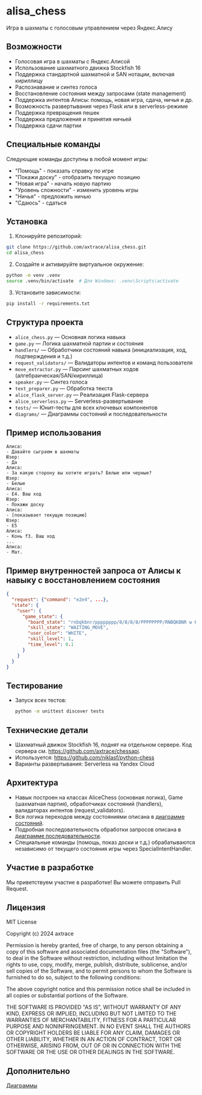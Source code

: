# alisa_chess

Игра в шахматы с голосовым управлением через Яндекс.Алису

## Возможности
- Голосовая игра в шахматы с Яндекс.Алисой
- Использование шахматного движка Stockfish 16
- Поддержка стандартной шахматной и SAN нотации, включая кириллицу
- Распознавание и синтез голоса
- Восстановление состояния между запросами (state management)
- Поддержка интентов Алисы: помощь, новая игра, сдача, ничья и др.
- Возможность развертывания через Flask или в serverless-режиме
- Поддержка превращения пешек
- Поддержка предложения и принятия ничьей
- Поддержка сдачи партии

## Специальные команды
Следующие команды доступны в любой момент игры:
- "Помощь" - показать справку по игре
- "Покажи доску" - отобразить текущую позицию
- "Новая игра" - начать новую партию
- "Уровень сложности" - изменить уровень игры
- "Ничья" - предложить ничью
- "Сдаюсь" - сдаться

## Установка
1. Клонируйте репозиторий:
```bash
git clone https://github.com/axtrace/alisa_chess.git
cd alisa_chess
```

2. Создайте и активируйте виртуальное окружение:
```bash
python -m venv .venv
source .venv/bin/activate  # Для Windows: .venv\Scripts\activate
```

3. Установите зависимости:
```bash
pip install -r requirements.txt
```

## Структура проекта
- `alice_chess.py` — Основная логика навыка
- `game.py` — Логика шахматной партии и состояния
- `handlers/` — Обработчики состояний навыка (инициализация, ход, подтверждения и т.д.)
- `request_validators/` — Валидаторы интентов и команд пользователя
- `move_extractor.py` — Парсинг шахматных ходов (алгебраическая/SAN/кириллица)
- `speaker.py` — Синтез голоса
- `text_preparer.py` — Обработка текста
- `alice_flask_server.py` — Реализация Flask-сервера
- `alice_serverless.py` — Serverless-развертывание
- `tests/` — Юнит-тесты для всех ключевых компонентов
- `diagrams/` — Диаграммы состояний и последовательности

## Пример использования

```text
Алиса:
- Давайте сыграем в шахматы
Юзер:
- Да
Алиса:
- За какую сторону вы хотите играть? Белые или черные?
Юзер:
- Белые
Алиса:
- Е4. Ваш ход
Юзер:
- Покажи доску
Алиса:
- [показывает текущую позицию]
Юзер:
- Е5
Алиса:
- Конь f3. Ваш ход
...
Алиса:
- Мат.
```

## Пример внутренностей запроса от Алисы к навыку с восстановлением состояния
```json
{
  "request": {"command": "e2e4", ...},
  "state": {
    "user": {
      "game_state": {
        "board_state": "rnbqkbnr/pppppppp/8/8/8/8/PPPPPPPP/RNBQKBNR w KQkq - 0 1",
        "skill_state": "WAITING_MOVE",
        "user_color": "WHITE",
        "skill_level": 1,
        "time_level": 0.1
      }
    }
  }
}
```

## Тестирование
- Запуск всех тестов:
  ```bash
  python -m unittest discover tests
  ```

## Технические детали
- Шахматный движок Stockfish 16, поднят на отдельном сервере. Код сервера см. https://github.com/axtrace/chessapi.
- Используется: https://github.com/niklasf/python-chess
- Варианты развертывания: Serverless на Yandex Cloud

## Архитектура
- Навык построен на классах AliceChess (основная логика), Game (шахматная партия), обработчиках состояний (handlers), валидаторах интентов (request_validators).
- Вся логика переходов между состояниями описана в [диаграмме состояний](diagrams/state_diagram.md).
- Подробная последовательность обработки запросов описана в [диаграмме последовательности](diagrams/sd_request_processing.md).
- Специальные команды (помощь, показ доски и т.д.) обрабатываются независимо от текущего состояния игры через SpecialIntentHandler.

## Участие в разработке
Мы приветствуем участие в разработке! Вы можете отправить Pull Request.

## Лицензия
MIT License

Copyright (c) 2024 axtrace

Permission is hereby granted, free of charge, to any person obtaining a copy
of this software and associated documentation files (the "Software"), to deal
in the Software without restriction, including without limitation the rights
to use, copy, modify, merge, publish, distribute, sublicense, and/or sell
copies of the Software, and to permit persons to whom the Software is
furnished to do so, subject to the following conditions:

The above copyright notice and this permission notice shall be included in all
copies or substantial portions of the Software.

THE SOFTWARE IS PROVIDED "AS IS", WITHOUT WARRANTY OF ANY KIND, EXPRESS OR
IMPLIED, INCLUDING BUT NOT LIMITED TO THE WARRANTIES OF MERCHANTABILITY,
FITNESS FOR A PARTICULAR PURPOSE AND NONINFRINGEMENT. IN NO EVENT SHALL THE
AUTHORS OR COPYRIGHT HOLDERS BE LIABLE FOR ANY CLAIM, DAMAGES OR OTHER
LIABILITY, WHETHER IN AN ACTION OF CONTRACT, TORT OR OTHERWISE, ARISING FROM,
OUT OF OR IN CONNECTION WITH THE SOFTWARE OR THE USE OR OTHER DEALINGS IN THE
SOFTWARE.

## Дополнительно
[Диаграммы](https://github.com/axtrace/alisa_chess/blob/69ef50d4f7dad2d828f633468e4566c297f6b164/docs/reqs/hi_seq_diag.md)

